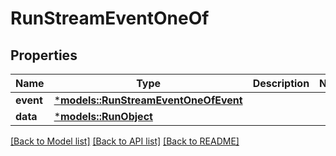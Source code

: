 # RunStreamEventOneOf

## Properties
Name | Type | Description | Notes
------------ | ------------- | ------------- | -------------
**event** | [***models::RunStreamEventOneOfEvent**](RunStreamEvent_oneOf_event.md) |  | 
**data** | [***models::RunObject**](RunObject.md) |  | 

[[Back to Model list]](../README.md#documentation-for-models) [[Back to API list]](../README.md#documentation-for-api-endpoints) [[Back to README]](../README.md)


